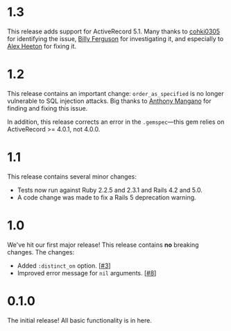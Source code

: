 # 1.3

This release adds support for ActiveRecord 5.1. Many thanks to
[cohki0305](https://github.com/cohki0305) for identifying the issue,
[Billy Ferguson](https://github.com/fergyfresh) for investigating it, and
especially to [Alex Heeton](https://github.com/heeton) for fixing it.

# 1.2

This release contains an important change: `order_as_specified` is no longer
vulnerable to SQL injection attacks. Big thanks to
[Anthony Mangano](https://github.com/wangteji) for finding and fixing this
issue.

In addition, this release corrects an error in the `.gemspec`—this gem relies on
ActiveRecord >= 4.0.1, not 4.0.0.

# 1.1

This release contains several minor changes:

- Tests now run against Ruby 2.2.5 and 2.3.1 and Rails 4.2 and 5.0.
- A code change was made to fix a Rails 5 deprecation warning.

# 1.0

We've hit our first major release! This release contains **no** breaking
changes. The changes:

- Added `:distinct_on` option. [[#3](https://github.com/panorama-ed/order_as_specified/issues/3)]
- Improved error message for `nil` arguments. [[#8](https://github.com/panorama-ed/order_as_specified/pull/8)]

# 0.1.0

The initial release! All basic functionality is in here.
